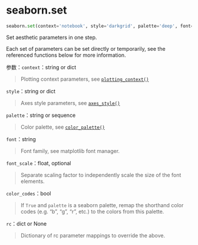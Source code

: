 # seaborn.set

```py
seaborn.set(context='notebook', style='darkgrid', palette='deep', font='sans-serif', font_scale=1, color_codes=True, rc=None)
```

Set aesthetic parameters in one step.

Each set of parameters can be set directly or temporarily, see the referenced functions below for more information.

参数：`context`：string or dict

> Plotting context parameters, see [`plotting_context()`](seaborn.plotting_context.html#seaborn.plotting_context "seaborn.plotting_context")

`style`：string or dict

> Axes style parameters, see [`axes_style()`](seaborn.axes_style.html#seaborn.axes_style "seaborn.axes_style")

`palette`：string or sequence

> Color palette, see [`color_palette()`](seaborn.color_palette.html#seaborn.color_palette "seaborn.color_palette")

`font`：string

> Font family, see matplotlib font manager.

`font_scale`：float, optional

> Separate scaling factor to independently scale the size of the font elements.

`color_codes`：bool

> If `True` and `palette` is a seaborn palette, remap the shorthand color codes (e.g. “b”, “g”, “r”, etc.) to the colors from this palette.

`rc`：dict or None

> Dictionary of rc parameter mappings to override the above.

